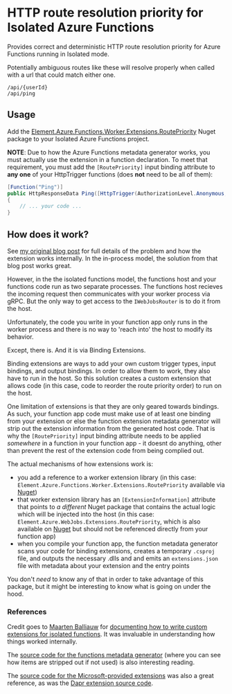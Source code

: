 # HTTP route resolution priority for Isolated Azure Functions
Provides correct and deterministic HTTP route resolution priority for Azure Functions running in Isolated mode.

Potentially ambiguous routes like these will resolve properly when called with a url that could match either one.

```
/api/{userId}
/api/ping
```


## Usage
Add the [Element.Azure.Functions.Worker.Extensions.RoutePriority](https://www.nuget.org/packages/Element.Azure.Functions.Worker.Extensions.RoutePriority) Nuget package to your Isolated Azure Functions project.

**NOTE**: Due to how the Azure Functions metadata generator works, you must actually use the extension in a function declaration. To meet that requirement, you must add the `[RoutePriority]` input binding attribute to **any one** of your HttpTrigger functions (does **not** need to be all of them):

``` csharp
[Function("Ping")]
public HttpResponseData Ping([HttpTrigger(AuthorizationLevel.Anonymous, "get", Route = "ping")] HttpRequestData req, [RoutePriority] object ignore)
{
    // ... your code ...
}
```

## How does it work?

See [my original blog post](https://briandunnington.github.io/azure_functions_route_priority) for full details of the problem and how the extension works internally. In the in-process model, the solution from that blog post works great.

However, in the the isolated functions model, the functions host and your functions code run as two separate processes. The functions host recieves the incoming request then communicates with your worker process via gRPC. But the only way to get access to the `IWebJobsRouter` is to do it from the host.

Unfortunately, the code you write in your function app only runs in the worker process and there is no way to 'reach into' the host to modify its behavior.

Except, there is. And it is via Binding Extensions.

Binding extensions are ways to add your own custom trigger types, input bindings, and output bindings. In order to allow them to work, they also have to run in the host. So this solution creates a custom extension that allows code (in this case, code to reorder the route priority order) to run on the host.

One limitation of extensions is that they are only geared towards bindings. As such, your function app code must make use of at least one binding from your extension or else the function extension metadata generator will strip out the extension information from the generated host code. That is why the `[RoutePriority]` input binding attribute needs to be applied _somewhere_ in a function in your function app - it doesnt do anything, other than prevent the rest of the extension code from being complied out.

The actual mechanisms of how extensions work is:
- you add a reference to a worker extension library (in this case: `Element.Azure.Functions.Worker.Extensions.RoutePriority` available via [Nuget](https://www.nuget.org/packages/Element.Azure.Functions.Worker.Extensions.RoutePriority))
- that worker extension library has an `[ExtensionInformation]` attribute that points to *a different* Nuget package that contains the actual logic which will be injected into the host (in this case: `Element.Azure.WebJobs.Extensions.RoutePriority`, which is also available on [Nuget](https://www.nuget.org/packages/Element.Azure.WebJobs.Extensions.RoutePriority) but should not be referenced directly from your function app)
- when you compile your function app, the function metadata generator scans your code for binding extensions, creates a temporary `.csproj` file, and outputs the necessary .dlls and and emits an `extensions.json` file with metadata about your extension and the entry points

You don't _need_ to know any of that in order to take advantage of this package, but it might be interesting to know what is going on under the hood.

### References

Credit goes to [Maarten Balliauw](https://github.com/maartenba) for [documenting how to write custom extensions for isolated functions](https://blog.maartenballiauw.be/post/2021/06/01/custom-bindings-with-azure-functions-dotnet-isolated-worker.html). It was invaluable in understanding how things worked internally.

The [source code for the functions metadata generator](https://github.com/Azure/azure-functions-dotnet-worker/blob/bba8136917f2a60d884387182fca35ed19aaf8e4/sdk/FunctionMetadataLoaderExtension/Startup.cs) (where you can see how items are stripped out if not used) is also interesting reading.

The [source code for the Microsoft-provided extensions](https://github.com/Azure/azure-functions-dotnet-worker/tree/main/extensions) was also a great reference, as was the [Dapr extension source code](https://github.com/Azure/azure-functions-dapr-extension/tree/master/src).
